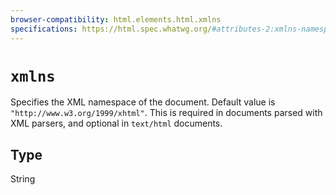```yaml
---
browser-compatibility: html.elements.html.xmlns
specifications: https://html.spec.whatwg.org/#attributes-2:xmlns-namespace
---
```


# `xmlns`

Specifies the XML namespace of the document. Default value is
`"http://www.w3.org/1999/xhtml"`. This is required in documents
parsed with XML parsers, and optional in `text/html` documents.

## Type

String
